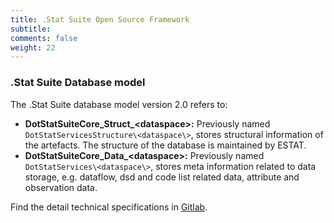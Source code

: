 ```yaml
---
title: .Stat Suite Open Source Framework
subtitle: 
comments: false
weight: 22
---
```


### .Stat Suite Database model
The .Stat Suite database model version 2.0 refers to:

* **DotStatSuiteCore_Struct_\<dataspace\>:** Previously named `DotStatServicesStructure\<dataspace\>`, stores structural information of the artefacts. The structure of the database is maintained by ESTAT.
* **DotStatSuiteCore_Data_\<dataspace\>:** Previously named `DotStatServices\<dataspace\>`, stores meta information related to data storage, e.g. dataflow, dsd and code list related data, attribute and observation data.

Find the detail technical specifications in [Gitlab](https://gitlab.com/sis-cc/.stat-suite/dotstatsuite-core-data-access/blob/develop/README.md).
